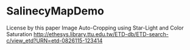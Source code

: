 # SalinecyMapDemo
License by this paper 
Image Auto-Cropping using Star-Light and Color Saturation
http://ethesys.library.ttu.edu.tw/ETD-db/ETD-search-c/view_etd?URN=etd-0826115-123414

